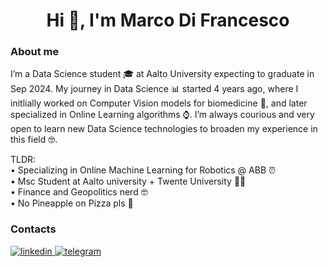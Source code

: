 <h1 align="center">Hi 👋, I'm Marco Di Francesco</h1>

### About me
I’m a Data Science student 🎓 at Aalto University expecting to graduate in Sep 2024. My journey in Data Science 📊 started 4 years ago, where I initlially worked on Computer Vision models for biomedicine 💉, and later specialized in Online Learning algorithms ⌚️. I’m always courious and very open to learn new Data Science technologies to broaden my experience in this field 🤓.

TLDR:  
• Specializing in Online Machine Learning for Robotics @ ABB ⏰  
• Msc Student at Aalto university + Twente University 👨‍🎓  
• Finance and Geopolitics nerd 🤓  
• No Pineapple on Pizza pls 🩷  

### Contacts
[
  ![linkedin](https://img.shields.io/badge/LinkedIn-0077B5?style=for-the-badge&logo=linkedin&logoColor=white)
](https://www.linkedin.com/in/marcodifran/)
[
  ![telegram](https://img.shields.io/badge/Telegram-2CA5E0?style=for-the-badge&logo=telegram&logoColor=white)
](https://t.me/marcodifrancesco)

